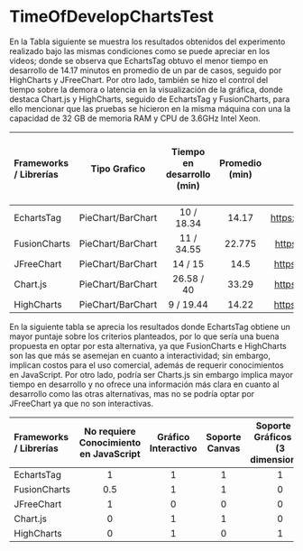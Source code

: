# TimeOfDevelopChartsTest

En la Tabla siguiente se muestra los resultados obtenidos del experimento realizado bajo las mismas condiciones como se puede apreciar en los videos; donde se observa que EchartsTag obtuvo el menor tiempo en desarrollo de 14.17 minutos en promedio de un par de casos, seguido por HighCharts y JFreeChart. Por otro lado, también se hizo el control del tiempo sobre la demora o latencia en la visualización de la gráfica, donde destaca Chart.js y HighCharts, seguido de EchartsTag y FusionCharts, para ello mencionar que las pruebas se hicieron en la misma máquina con una la capacidad de 32 GB de memoria RAM y CPU de 3.6GHz Intel Xeon.

| Frameworks / Librerías | Tipo Grafico | Tiempo en desarrollo (min) | Promedio (min) | Evidencia | Promedio de Tiempo en Ejecución (ms) | Promedio (ms) |
| :---         |     :---:      |       :---:  | :---:    |  :---: | :---:    |---: |
| EchartsTag   | PieChart/BarChart     | 10 / 18.34   | 14.17 | https://youtu.be/XCODV0CAG2g | 3 / 4  | 3.5 |
| FusionCharts     | PieChart/BarChart      | 11 / 34.55    | 22.775 | https://youtu.be/xwXoWtrfXzA | 3 / 4  | 3.5 |
| JFreeChart     | PieChart/BarChart      | 14 / 15    | 14.5 | https://youtu.be/geuuwngQFlQ | 20 / 30  | 25 |
| Chart.js     | PieChart/BarChart      | 26.58 / 40    | 33.29 | https://youtu.be/UUhAjEUGICE | 2 / 3.5  | 2.75 |
| HighCharts     | PieChart/BarChart      | 9 / 19.44    | 14.22 | https://youtu.be/5C9bpEX4YBI | 2.5 / 3.5  | 3 |


En la siguiente tabla se aprecia los resultados donde EchartsTag obtiene un mayor puntaje sobre los criterios planteados, por lo que sería una buena propuesta en optar por esta alternativa, ya que FusionCharts e HighCharts son las que más se asemejan en cuanto a interactividad; sin embargo, implican costos para el uso comercial, además de requerir conocimientos en JavaScript. Por otro lado, podría ser Charts.js sin embargo implica mayor tiempo en desarrollo y no ofrece una información más clara en cuanto al desarrollo como las otras alternativas, mas no se podría optar por JFreeChart ya que no son interactivas.

| Frameworks / Librerías |No requiere Conocimiento en JavaScript | Gráfico Interactivo | Soporte Canvas | Soporte de Gráficos 3D (3 dimensiones) | Código Open Source | No requiere pago (uso comercial) | Puntaje |
| :---         |     :---:      |       :---:  | :---:    |  :---: | :---:    | :---: |---: |
| EchartsTag   | 1    |1   | 1 | 1 | 1  | 1 | 6 |
| FusionCharts   | 0.5|1   | 1 | 0 | 0  | 0.5 | 3 |
| JFreeChart   | 1    |0   | 0 | 0 | 1  | 1 | 3 |
| Chart.js   | 0    |1   | 1 | 0 | 1  | 1 | 4 |
| HighCharts   | 0    |1   | 0 | 1 | 0  | 0 | 2 |

